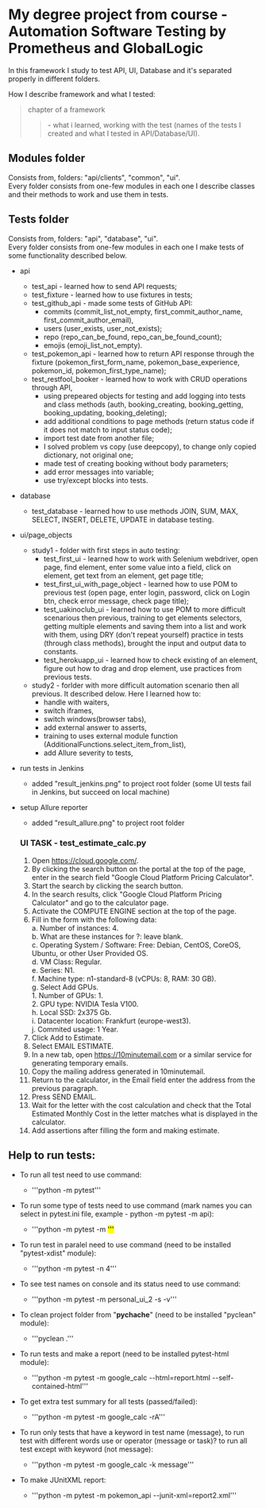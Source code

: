# My degree project from course - Automation Software Testing by Prometheus and GlobalLogic
In this framework I study to test API, UI, Database and it's separated properly in different folders.

How I describe framework and what I tested:
>chapter of a framework
>><name of the test> - what i learned, working with the test (names of the tests I created and what I tested in API/Database/UI).

## Modules folder
Consists from, folders: "api/clients", "common", "ui".\
Every folder consists from one-few modules in each one I describe classes and their methods to work and use them in tests.


## Tests folder
Consists from, folders: "api", "database", "ui".\
Every folder consists from one-few modules in each one I make tests of some functionality described below.
* api
    + test_api - learned how to send API requests;
    + test_fixture - learned how to use fixtures in tests;
    + test_github_api - made some tests of GitHub API:
        - commits (commit_list_not_empty, first_commit_author_name, first_commit_author_email), 
        - users (user_exists, user_not_exists);
        - repo (repo_can_be_found, repo_can_be_found_count);
        - emojis (emoji_list_not_empty).
    + test_pokemon_api - learned how to return API response through the fixture 
    (pokemon_first_form_name, pokemon_base_experience, pokemon_id, pokemon_first_type_name);
    + test_restfool_booker - learned how to work with CRUD operations through API, 
        - using prepeared objects for testing and add logging into tests and class methods
        (auth, booking_creating, booking_getting, booking_updating, booking_deleting);
        - add additional conditions to page methods (return status code if it does not match to input status code);
        - import test date from another file;
        - I solved problem vs copy (use deepcopy), to change only copied dictionary, not original one;
        - made test of creating booking without body parameters;
        - add error messages into variable;
        - use try/except blocks into tests.
* database
    + test_database - learned how to use methods JOIN, SUM, MAX, SELECT, INSERT, DELETE, UPDATE in database testing.
* ui/page_objects
    + study1 - folder with first steps in auto testing:
        - test_first_ui - learned how to work with Selenium webdriver, open page, find element, 
        enter some value into a field, click on element, get text from an element, get page title;
        - test_first_ui_with_page_object - learned how to use POM to previous test 
        (open page, enter login, password, click on Login btn, check error message, check page title);
        - test_uakinoclub_ui - learned how to use POM to more difficult scenarious then previous, 
        training to get elements selectors, getting multiple elements and saving them into a list and work with them, 
        using DRY (don't repeat yourself) practice in tests (through class methods),
        brought the input and output data to constants.
        - test_herokuapp_ui - learned how to check existing of an element, figure out how to drag and drop element, 
        use practices from previous tests.
    + study2 - forlder with more difficult automation scenario then all previous. It described delow. 
    Here I learned how to:
        - handle with waiters,
        - switch iframes,
        - switch windows(browser tabs),
        - add external answer to asserts,
        - training to uses external module function (AdditionalFunctions.select_item_from_list),
        - add Allure severity to tests,
* run tests in Jenkins
    + added "result_jenkins.png" to project root folder (some UI tests fail in Jenkins, but succeed on local machine)
* setup Allure reporter
    + added "result_allure.png" to project root folder
    
    ### UI TASK - test_estimate_calc.py
    1. Open https://cloud.google.com/.
    2. By clicking the search button on the portal at the top of the page, enter in the search field "Google Cloud Platform Pricing Calculator".
    3. Start the search by clicking the search button.
    4. In the search results, click "Google Cloud Platform Pricing Calculator" and go to the calculator page.
    5. Activate the COMPUTE ENGINE section at the top of the page.
    6. Fill in the form with the following data:\
        a. Number of instances: 4.\
        b. What are these instances for ?: leave blank.\
        c. Operating System / Software: Free: Debian, CentOS, CoreOS, Ubuntu, or other User Provided OS.\
        d. VM Class: Regular.\
        e. Series: N1.\
        f. Machine type: n1-standard-8 (vCPUs: 8, RAM: 30 GB).\
        g. Select Add GPUs.\
            1. Number of GPUs: 1.\
            2. GPU type: NVIDIA Tesla V100.\
        h. Local SSD: 2x375 Gb.\
        i. Datacenter location: Frankfurt (europe-west3).\
        j. Commited usage: 1 Year.
    7. Click Add to Estimate.
    8. Select EMAIL ESTIMATE.
    9. In a new tab, open https://10minutemail.com or a similar service for generating temporary emails.
    10. Copy the mailing address generated in 10minutemail.
    11. Return to the calculator, in the Email field enter the address from the previous paragraph.
    12. Press SEND EMAIL.
    13. Wait for the letter with the cost calculation and check that the Total Estimated Monthly Cost in the letter matches what is displayed in the calculator.
    14. Add assertions after filling the form and making estimate.
    

## Help to run tests:
* To run all test need to use command:
    + '''python -m pytest'''

* To run some type of tests need to use command (mark names you can select in pytest.ini file, example - python -m pytest -m api): 
    + '''python -m pytest -m <mark name>'''

* To run test in paralel need to use command (need to be installed "pytest-xdist" module):
    + '''python -m pytest -n 4'''


* To see test names on console and its status need to use command:
    + '''python -m pytest -m personal_ui_2 -s -v'''

* To clean project folder from "__pychache__" (need to be installed "pyclean" module): 
    + '''pyclean .'''

* To run tests and make a report  (need to be installed pytest-html module):
    + '''python -m pytest -m google_calc --html=report.html --self-contained-html'''

* To get extra test summary for all tests (passed/failed):
    + '''python -m pytest -m google_calc -rA'''

* To run only tests that have a keyword in test name (message), to run test with different words use or operator (message or task)? to run all test except with keyword (not message):
    + '''python -m pytest -m google_calc -k message'''

* To make JUnitXML report:
    + '''python -m pytest -m pokemon_api --junit-xml=report2.xml'''